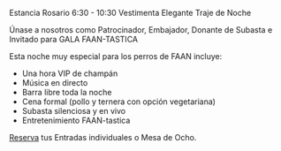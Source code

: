 Estancia Rosario
6:30 - 10:30
Vestimenta Elegante Traje de Noche

Únase a nosotros como Patrocinador, Embajador, Donante de Subasta e Invitado para GALA FAAN-TASTICA

Esta noche muy especial para los perros de FAAN incluye:

- Una hora VIP de champán
- Música en directo
- Barra libre toda la noche
- Cena formal (pollo y ternera con opción vegetariana)
- Subasta silenciosa y en vivo
- Entretenimiento FAAN-tastica

[Reserva](mail-link) tus Entradas individuales o Mesa de Ocho.